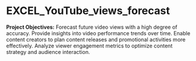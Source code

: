 # EXCEL_YouTube_views_forecast
**Project Objectives:**
Forecast future video views with a high degree of accuracy.
Provide insights into video performance trends over time.
Enable content creators to plan content releases and promotional activities more effectively.
Analyze viewer engagement metrics to optimize content strategy and audience interaction.
